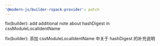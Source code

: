 ```yaml
---
'@modern-js/builder-rspack-provider': patch
---
```


fix(builder): add additional note about hashDigest in cssModuleLocalIdentName

fix(builder): 添加 cssModuleLocalIdentName 中关于 hashDigest 的补充说明

